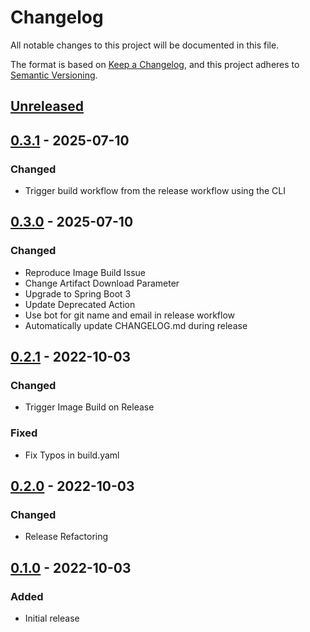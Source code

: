 # Changelog

All notable changes to this project will be documented in this file.

The format is based on [Keep a Changelog](https://keepachangelog.com/en/1.0.0/),
and this project adheres to [Semantic Versioning](https://semver.org/spec/v2.0.0.html).

## [Unreleased]

## [0.3.1] - 2025-07-10

### Changed

- Trigger build workflow from the release workflow using the CLI

## [0.3.0] - 2025-07-10

### Changed

- Reproduce Image Build Issue
- Change Artifact Download Parameter
- Upgrade to Spring Boot 3
- Update Deprecated Action
- Use bot for git name and email in release workflow
- Automatically update CHANGELOG.md during release

## [0.2.1] - 2022-10-03

### Changed

- Trigger Image Build on Release

### Fixed

- Fix Typos in build.yaml

## [0.2.0] - 2022-10-03

### Changed

- Release Refactoring

## [0.1.0] - 2022-10-03

### Added

- Initial release

[unreleased]: https://github.com/heathharrelson/javademo/compare/0.3.1...HEAD
[0.3.1]: https://github.com/heathharrelson/javademo/compare/0.3.0...0.3.1
[0.3.0]: https://github.com/heathharrelson/javademo/compare/v0.2.1...0.3.0
[0.2.1]: https://github.com/heathharrelson/javademo/compare/v0.2.0...v0.2.1
[0.2.0]: https://github.com/heathharrelson/javademo/compare/v0.1.0...v0.2.0
[0.1.0]: https://github.com/heathharrelson/javademo/tree/v0.1.0
